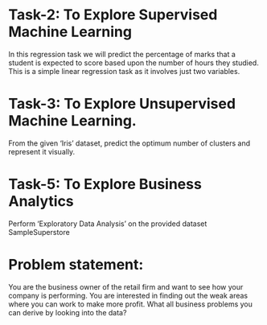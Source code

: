 # Task-2: To Explore Supervised Machine Learning
In this regression task we will predict the percentage of
marks that a student is expected to score based upon the
number of hours they studied. This is a simple linear
regression task as it involves just two variables.


# Task-3: To Explore Unsupervised Machine Learning.
From the given ‘Iris’ dataset, predict the optimum number of
clusters and represent it visually.


# Task-5: To Explore Business Analytics
Perform ‘Exploratory Data Analysis’ on the provided dataset SampleSuperstore

# Problem statement: 
You are the business owner of the retail firm and want to see how your company is performing. You are interested in finding out the weak areas where you can work to make more profit. What all business problems you can derive by looking into the data?
